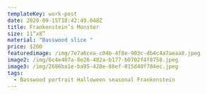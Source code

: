 ```yaml
---
templateKey: work-post
date: 2020-09-15T18:42:49.048Z
title: Frankenstein’s Monster
size: 11”x8”
material: "Basswood slice "
price: $200
featuredimage: /img/7e7a6cea-c04b-4f8e-903c-db4c4a7aeaa8.jpeg
image2: /img/6c4e407a-8e26-482a-b177-b0702f4f8758.jpeg
image3: /img/2686ba1e-ba95-428e-88ef-015d40f784ec.jpeg
tags:
  - Basswood portrait Halloween seasonal Frankenstein
---
```


